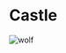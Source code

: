 # Castle

![wolf](https://github.com/jamieyello/CastleGame/assets/10054829/840717c4-1d01-454c-a0a5-4dcc40484ef4)
